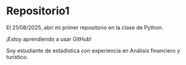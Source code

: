 # Repositorio1

El 21/08/2025, abrí mi primer repositorio en la clase de Python.



¡Estoy aprendiendo a usar GitHub!



Soy estudiante de estadística con experiencia en Análisis financiero y turístico. 

